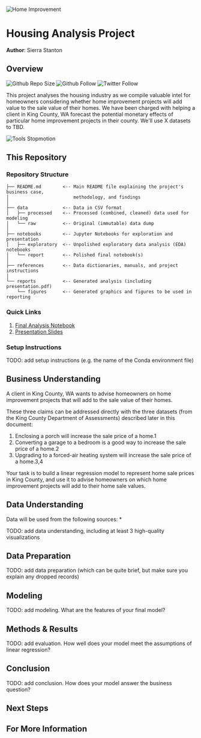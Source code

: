![Home Improvement](/images/lgbt-transgender-trans-l0ErBdKr1fnFRZIbu.gif)

# Housing Analysis Project

**Author**: Sierra Stanton

## Overview
![Github Repo Size](https://img.shields.io/github/repo-size/sierrafromcalifornia/Film-Analysis-Project?style=social)
![Github Follow](https://img.shields.io/github/followers/sierrafromcalifornia?style=social)
![Twitter Follow](https://img.shields.io/twitter/follow/sierrastanton?style=social)

This project analyses the housing industry as we compile valuable intel for homeowners considering whether home improvement projects will add value to the sale value of their homes. We have been charged with helping a client in King County, WA forecast the potential monetary effects of particular home improvement projects in their county. We'll use X datasets to TBD.

![Tools Stopmotion](images/animation-stopmotion-tools-3oKIPqsXYcdjcBcXL2.gif)


## This Repository

### Repository Structure

```
├── README.md        <-- Main README file explaining the project's business case,
│                        methodology, and findings
│
├── data             <-- Data in CSV format
│   ├── processed    <-- Processed (combined, cleaned) data used for modeling
│   └── raw          <-- Original (immutable) data dump
│
├── notebooks        <-- Jupyter Notebooks for exploration and presentation
│   ├── exploratory  <-- Unpolished exploratory data analysis (EDA) notebooks
│   └── report       <-- Polished final notebook(s)
│
├── references       <-- Data dictionaries, manuals, and project instructions
│
└── reports          <-- Generated analysis (including presentation.pdf)
    └── figures      <-- Generated graphics and figures to be used in reporting
```

### Quick Links

1. [Final Analysis Notebook](notebooks/exploratory/final_notebook.ipynb)
2. [Presentation Slides](reports/presentation.pdf)

### Setup Instructions

TODO: add setup instructions (e.g. the name of the Conda environment file)

## Business Understanding

A client in King County, WA wants to advise homeowners on home improvement projects that will add to the sale value of their homes.

These three claims can be addressed directly with the three datasets (from the King County Department of Assessments) described later in this document:

1. Enclosing a porch will increase the sale price of a home.1
2. Converting a garage to a bedroom is a good way to increase the sale price of a home.2
3. Upgrading to a forced-air heating system will increase the sale price of a home.3,4

Your task is to build a linear regression model to represent home sale prices in King County, and use it to advise homeowners on which home improvement projects will add to their home sale values.

## Data Understanding

Data will be used from the following sources:
*

TODO: add data understanding, including at least 3 high-quality visualizations

## Data Preparation

TODO: add data preparation (which can be quite brief, but make sure you explain any dropped records)

## Modeling

TODO: add modeling.  What are the features of your final model?

## Methods & Results

TODO: add evaluation.  How well does your model meet the assumptions of linear regression?

## Conclusion

TODO: add conclusion.  How does your model answer the business question?

## Next Steps

## For More Information
